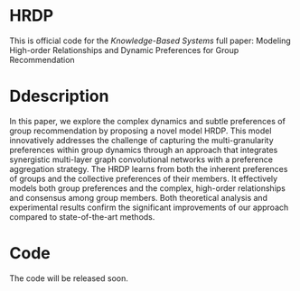 # HRDP

This is official code for the *Knowledge-Based Systems* full paper:  Modeling High-order Relationships and Dynamic Preferences for Group Recommendation

# Ddescription

In this paper, we explore the complex dynamics and subtle preferences of group recommendation by proposing a novel model HRDP. This model innovatively addresses the challenge of capturing the multi-granularity preferences within group dynamics through an approach that integrates synergistic multi-layer graph convolutional networks with a preference aggregation strategy. The HRDP learns from both the inherent preferences of groups and the collective preferences of their members. It effectively models both group preferences and the complex, high-order relationships and consensus among group members. Both theoretical analysis and experimental results confirm the significant improvements of our approach compared to state-of-the-art methods.

# Code

The code will be released soon.
